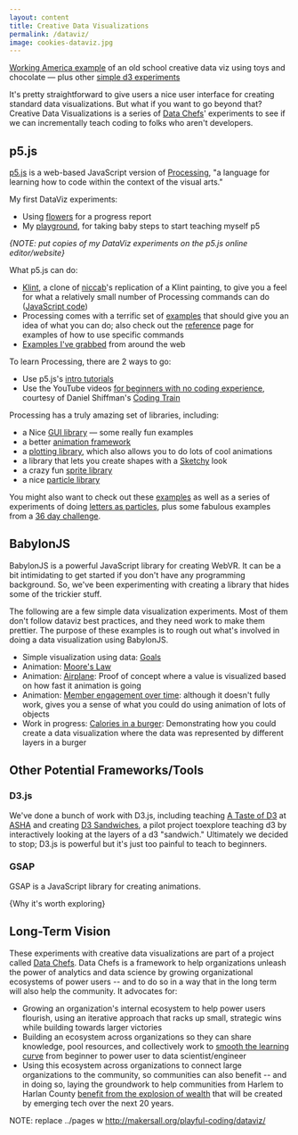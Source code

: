 ```yaml
---
layout: content
title: Creative Data Visualizations
permalink: /dataviz/
image: cookies-dataviz.jpg
---
```


[Working America example](https://aschneiderman.github.io/a-taste-of-d3/04-brainstorming/playful.html) of an old school creative data viz using toys and chocolate — plus other [simple d3 experiments](https://aschneiderman.github.io/a-taste-of-d3/)

It's pretty straightforward to give users a nice user interface for creating standard data visualizations. But what if you want to go beyond that? Creative Data Visualizations is a series of [Data Chefs]( https://datachefs.org/)' experiments to see if we can incrementally teach coding to folks who aren't developers.

## p5.js

[p5.js](https://p5js.org/) is a web-based JavaScript version of [Processing](https://processing.org/), "a language for learning how to code within the context of the visual arts."

My first DataViz experiments:

<!-- - The [simplest first program]](../pages/p5js/first-project/index.html); here's the [JavaScript](https://github.com/makersall/playful-coding/blob/main/pages/p5js/first-project/sketch.js) -->
 - Using [flowers](../pages/p5js/flowers1/index.html) for a progress report
-  My  [playground](../pages/p5js/experiments.html), for taking baby steps to start teaching myself p5
  
_{NOTE: put copies of my DataViz experiments on the p5.js online editor/website}_
  
What p5.js can do:  
- [Klint](../pages/p5js/klint/index.html), a clone of  [niccab](https://editor.p5js.org/niccab/sketches)'s replication of a Klint painting, to give you a feel for what a relatively small number of Processing commands can do ([JavaScript code](https://github.com/makersall/playful-coding/blob/main/pages/p5js/klint/sketch.js))
- Processing comes with a terrific set of [examples](https://p5js.org/examples/) that should give you an idea of what you can do; also check out the [reference](https://p5js.org/reference/) page for examples of how to use specific commands
- [Examples I've grabbed](../pages/p5js/examples.html) from around the web


To learn Processing, there are 2 ways to go:
- Use p5.js's [intro tutorials](https://p5js.org/learn/)
- Use the YouTube videos [for beginners with no coding experience](https://thecodingtrain.com/beginners/p5js/), courtesy of Daniel Shiffman's [Coding Train](https://thecodingtrain.com/)
  
Processing has a truly amazing set of libraries, including:

-  a Nice [GUI library](https://github.com/bitcraftlab/p5.gui) — some really fun examples
- a better [animation framework](https://www.npmjs.com/package/p5.createloop)
- a [plotting library](https://github.com/jagracar/grafica.js), which also allows you to do lots of cool animations
- a library that lets you create shapes with a [Sketchy](https://github.com/generative-light/p5.scribble.js) look
- a crazy fun [sprite library](http://molleindustria.github.io/p5.play/)
- a nice [particle library](https://github.com/bobcgausa/cook-js)


You might also want to check out these [examples](http://jsfiddle.net/user/jagracar/fiddles/) as well as a series of experiments of doing [letters as particles](http://jsfiddle.net/bobcook/mph714p8/),
plus some fabulous examples from a [36 day challenge](https://36xp5.site). 




## BabylonJS

BabylonJS is a powerful JavaScript library for creating WebVR. It can be a bit intimidating to get started if you don't have any programming background. So, we've been experimenting with creating a library that hides some of the trickier stuff.

<p> The following are a few simple data visualization experiments. Most of them don't follow dataviz best practices, and they need work to make them prettier. The purpose of these examples is to rough out what's involved in doing a data visualization using BabylonJS. </p>

<ul>
<li> Simple visualization using data: <a href="../pages/bjs-viz/goals/index.html">Goals</a></li>
<li> Animation:  <a href="../pages/bjs-viz/moores-law/index.html">Moore's Law</a></li>
<li> Animation:  <a href="../pages/bjs-viz/red-airplane.html"> Airplane</a>: Proof of concept where a value is visualized based on how fast it animation is going</li>
<li> Animation:  <a href="../pages/bjs-viz/engagement/index.html">Member engagement over time</a>: although it doesn't fully work, gives you a sense of what you could do using animation of lots of objects</li>
<li> Work in progress: <a href="../pages/bjs-viz/sandwich/index.html">Calories in a burger</a>: Demonstrating how you could create a data visualization where the data was represented by different layers in a burger</li>
<!-- <li> Work in progress: <a href="../pages/bjs-viz/email-optouts/index.html"> Email opt outs</a> -->
</ul>





## Other Potential Frameworks/Tools


### D3.js

We've done a bunch of work with D3.js, including teaching [A Taste of D3](http://aschneiderman.github.io/a-taste-of-d3/) at [ASHA](https://www.asha.org/) and creating
[D3 Sandwiches](http://aschneiderman.github.io/d3_sandwich/), a pilot project toexplore teaching d3 by interactively looking at the layers of a d3 "sandwich." Ultimately we decided to stop; D3.js is powerful but it's just too painful to teach to beginners.


### GSAP

GSAP is a JavaScript library for creating animations.

{Why it's worth exploring}



## Long-Term Vision

These experiments with creative data visualizations are part of a project called [Data Chefs]( https://datachefs.org/). Data Chefs is a framework to help organizations unleash the power of analytics and data science by growing organizational ecosystems of power users -- and to do so in a way that in the long term will also help the community. It advocates for:

- Growing an organization's internal ecosystem to help power users flourish, using an iterative approach that racks up small, strategic wins while building towards larger victories
- Building an ecosystem across organizations so they can share knowledge, pool resources, and collectively work to [smooth the learning curve](https://toolkit.makersall.org/pages/30-smooth/00-index.html) from beginner to power user to data scientist/engineer
- Using this ecosystem across organizations to connect large organizations to the community, so communities can also benefit -- and in doing so, laying the groundwork to help communities from Harlem to Harlan County [benefit from the explosion of wealth](https://toolkit.makersall.org) that will be created by emerging tech over the next 20 years.

NOTE:  replace ../pages w http://makersall.org/playful-coding/dataviz/